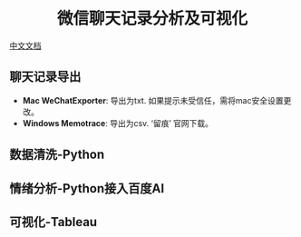 <h1 align="center">
微信聊天记录分析及可视化
</h1>

[中文文档](./docs/README-zh.md)

## 聊天记录导出
- **Mac     WeChatExporter**: 导出为txt. 如果提示未受信任，需将mac安全设置更改。
- **Windows Memotrace**:      导出为csv. ‘留痕’ 官网下载。

## 数据清洗-Python

## 情绪分析-Python接入百度AI

## 可视化-Tableau

